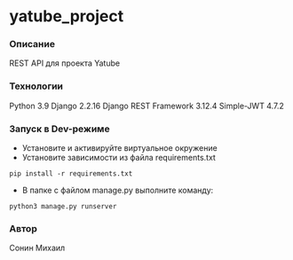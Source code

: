 # yatube_project
### Описание
REST API для проекта Yatube
### Технологии
Python 3.9
Django 2.2.16
Django REST Framework 3.12.4
Simple-JWT 4.7.2

### Запуск в Dev-режиме
- Установите и активируйте виртуальное окружение
- Установите зависимости из файла requirements.txt
```
pip install -r requirements.txt
``` 
- В папке с файлом manage.py выполните команду:
```
python3 manage.py runserver
```
### Автор
Сонин Михаил
